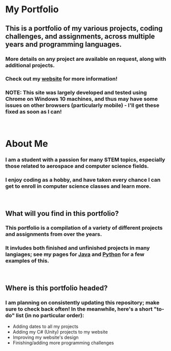 # My Portfolio

## This is a portfolio of my various projects, coding challenges, and assignments, across multiple years and programming languages.

### More details on any project are available on request, along with additional projects.
### Check out my [website](https://erickwhitedev.github.io/portfolio/) for more information!
### __NOTE:__ This site was largely developed and tested using Chrome on Windows 10 machines, and thus may have some issues on other browsers (particularly mobile) - I'll get these fixed as soon as I can!

<br>

# About Me

### I am a student with a passion for many STEM topics, especially those related to aerospace and computer science fields.
### I enjoy coding as a hobby, and have taken every chance I can get to enroll in computer science classes and learn more.

<br>

## What will you find in this portfolio?

### This portfolio is a compilation of a variety of different projects and assignments from over the years.
### It invludes both finished and unfinished projects in many langiages; see my pages for [Java](https://erickwhitedev.github.io/portfolio/website/pages/java.html) and [Python](https://erickwhitedev.github.io/portfolio/website/pages/python.html) for a few examples of this.

<br>

## Where is this portfolio headed?

### I am planning on consistently updating this repository; make sure to check back often! In the meanwhile, here's a short "to-do" list (in no particular order):

- Adding dates to all my projects
- Adding my C# (Unity) projects to my website
- Improving my website's design
- Finishing/adding more programming challenges
